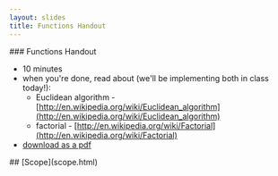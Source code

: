 ```yaml
---
layout: slides
title: Functions Handout 
---
```


<section markdown="block">
### Functions Handout

* 10 minutes
* when you're done, read about (we'll be implementing both in class today!):
	* Euclidean algorithm - [http://en.wikipedia.org/wiki/Euclidean_algorithm](http://en.wikipedia.org/wiki/Euclidean_algorithm)
	* factorial - [http://en.wikipedia.org/wiki/Factorial](http://en.wikipedia.org/wiki/Factorial)
* [download as a pdf](../../resources/handouts/class15/functions.pdf)
</section>

<section markdown="block">
## [Scope](scope.html)
</section>
